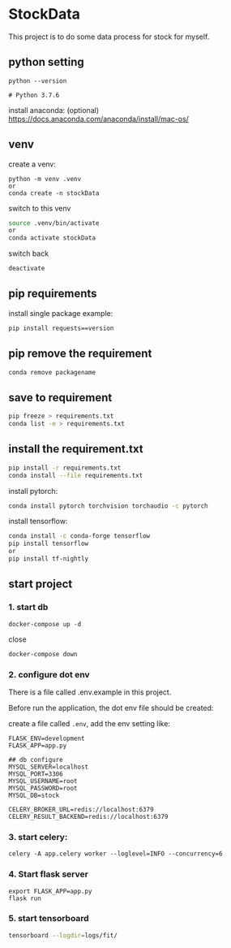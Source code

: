 # StockData

This project is to do some data process for stock for myself.

## python setting

```
python --version

# Python 3.7.6
```

install anaconda: (optional)
https://docs.anaconda.com/anaconda/install/mac-os/


## venv

create a venv:


```
python -m venv .venv
or
conda create -n stockData
```

switch to this venv

```bash
source .venv/bin/activate
or
conda activate stockData
```

switch back

```bash
deactivate
```

## pip requirements

install single package example:
```bash
pip install requests==version
```

## pip remove the requirement

```bash
conda remove packagename
```

## save to requirement
```bash
pip freeze > requirements.txt
conda list -e > requirements.txt
```

## install the requirement.txt

```bash
pip install -r requirements.txt
conda install --file requirements.txt
```


install pytorch:

```bash
conda install pytorch torchvision torchaudio -c pytorch
```

install tensorflow:

```bash
conda install -c conda-forge tensorflow
pip install tensorflow
or
pip install tf-nightly
```

## start project


### 1. start db

```
docker-compose up -d
```

close

```
docker-compose down
```


### 2. configure dot env

There is a file called .env.example in this project.

Before run the application, the dot env file should be created:

create a file called `.env`, add the env setting like:

```
FLASK_ENV=development
FLASK_APP=app.py

## db configure
MYSQL_SERVER=localhost
MYSQL_PORT=3306
MYSQL_USERNAME=root
MYSQL_PASSWORD=root
MYSQL_DB=stock

CELERY_BROKER_URL=redis://localhost:6379
CELERY_RESULT_BACKEND=redis://localhost:6379
```
### 3. start celery:
```
celery -A app.celery worker --loglevel=INFO --concurrency=6
```

### 4. Start flask server

```
export FLASK_APP=app.py
flask run
```

### 5. start tensorboard

```bash
tensorboard --logdir=logs/fit/
```

